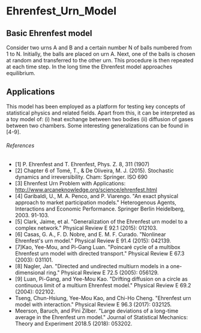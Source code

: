 # Ehrenfest_Urn_Model

##  Basic Ehrenfest model
Consider two urns A and B and a certain number N of balls numbered from 1 to N. Initially, the balls are placed on urn A. Next, one of the balls is chosen at random and transferred to the other urn. This procedure is then repeated at each time step. In the long time the Ehrenfest model approaches equilibrium. 

## Applications
This model has been employed as a platform for testing key concepts of statistical physics and related fields. Apart from this, it can be interpreted as a toy model of: (i) heat exchange between two bodies (ii) diffusion of gases between two chambers. Some interesting generalizations can be found in [4-9]. 

###### References
* [1] P. Ehrenfest and T. Ehrenfest, Phys. Z. 8, 311 (1907)
* [2] Chapter 6 of Tomé, T., & De Oliveira, M. J. (2015). Stochastic dynamics and irreversibility. Cham: Springer.
ISO 690	 
* [3] Ehrenfest Urn Problem with Applications: http://www.arcaneknowledge.org/science/ehrenfest.html
* [4] Garibaldi, U., M. A. Penco, and P. Viarengo. "An exact physical approach to market participation models." Heterogenous Agents, Interactions and Economic Performance. Springer Berlin Heidelberg, 2003. 91-103.
* [5] Clark, Jaime, et al. "Generalization of the Ehrenfest urn model to a complex network." Physical Review E 92.1 (2015): 012103.
* [6] Casas, G. A., F. D. Nobre, and E. M. F. Curado. "Nonlinear Ehrenfest's urn model." Physical Review E 91.4 (2015): 042139.
* [7]Kao, Yee-Mou, and Pi-Gang Luan. "Poincaré cycle of a multibox Ehrenfest urn model with directed transport." Physical Review E 67.3 (2003): 031101.
* [8] Nagler, Jan. "Directed and undirected multiurn models in a one-dimensional ring." Physical Review E 72.5 (2005): 056129.
* [9] Luan, Pi-Gang, and Yee-Mou Kao. "Drifting diffusion on a circle as continuous limit of a multiurn Ehrenfest model." Physical Review E 69.2 (2004): 022102.
* Tseng, Chun-Hsiung, Yee-Mou Kao, and Chi-Ho Cheng. "Ehrenfest urn model with interaction." Physical Review E 96.3 (2017): 032125.
* Meerson, Baruch, and Pini Zilber. "Large deviations of a long-time average in the Ehrenfest urn model." Journal of Statistical Mechanics: Theory and Experiment 2018.5 (2018): 053202.

